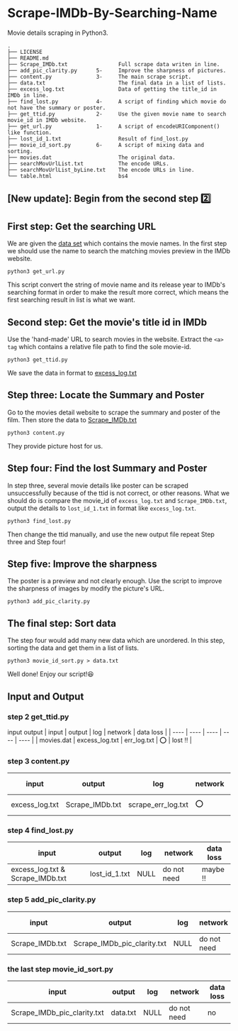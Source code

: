 # Scrape-IMDb-By-Searching-Name
Movie details scraping in Python3.

```
.
├── LICENSE
├── README.md
├── Scrape_IMDb.txt                Full scrape data writen in line.
├── add_pic_clarity.py      5-     Improve the sharpness of pictures.
├── content.py              3-     The main scrape script.
├── data.txt                       The final data in a list of lists.
├── excess_log.txt                 Data of getting the title_id in IMDb in line.
├── find_lost.py            4-     A script of finding which movie do not have the summary or poster.
├── get_ttid.py             2-     Use the given movie name to search movie_id in IMDb website.
├── get_url.py              1-     A script of encodeURIComponent() like function.
├── lost_id_1.txt                  Result of find_lost.py
├── movie_id_sort.py        6-     A script of mixing data and sorting.
├── movies.dat                     The original data.
├── searchMovUrlList.txt           The encode URLs.
├── searchMovUrlList_byLine.txt    The encode URLs in line.
└── table.html                     bs4
```
## [New update]: Begin from the second step :two:

## First step: Get the searching URL
We are given the [data set](https://github.com/CCNU-internship-Dec2020/Scrape-IMDb-By-Searching-Name/blob/main/movies.dat) which contains the movie names. In the first step we should use the name to search the matching movies preview in the IMDb website.
```
python3 get_url.py
```
This script convert the string of movie name and its release year to IMDb's searching format in order to make the result more correct, which means the first searching result in list is what we want.

## Second step: Get the movie's title id in IMDb
Use the 'hand-made' URL to search movies in the website. Extract the `<a> tag` which contains a relative file path to find the sole movie-id.
```
python3 get_ttid.py
```
We save the data in format to [excess_log.txt](https://github.com/CCNU-internship-Dec2020/Scrape-IMDb-By-Searching-Name/blob/main/excess_log.txt)

## Step three: Locate the Summary and Poster
Go to the movies detail website to scrape the summary and poster of the film. Then store the data to [Scrape_IMDb.txt](https://github.com/CCNU-internship-Dec2020/Scrape-IMDb-By-Searching-Name/blob/main/Scrape_IMDb.txt)
```
python3 content.py
```
They provide picture host for us.

## Step four: Find the lost Summary and Poster
In step three, several movie details like poster can be scraped unsuccessfully because of the ttid is not correct, or other reasons. What we should do is compare the movie_id of `excess_log.txt` and `Scrape_IMDb.txt`, output the details to `lost_id_1.txt` in format like `excess_log.txt`.
```
python3 find_lost.py
```
Then change the ttid manually, and use the new output file repeat Step three and Step four!

## Step five: Improve the sharpness
The poster is a preview and not clearly enough. Use the script to improve the sharpness of images by modify the picture's URL.
```
python3 add_pic_clarity.py
```

## The final step: Sort data
The step four would add many new data which are unordered. In this step, sorting the data and get them in a list of lists.
```
python3 movie_id_sort.py > data.txt
```

Well done! Enjoy our script!:satisfied:


## Input and Output
### step 2 get_ttid.py
input output
|  input   | output  | log | network | data loss |
|  ----  |  ----  |  ----  |  ----  |  ----  |
| movies.dat  | excess_log.txt | err_log.txt | :o: | lost :bangbang: |
### step 3 content.py
|  input   | output  | log | network | data loss |
|  ----  | ----  |  ----  |  ----  |  ----  |
| excess_log.txt  | Scrape_IMDb.txt | scrape_err_log.txt | :o: | lost :bangbang: |
### step 4 find_lost.py
|  input   | output  | log | network | data loss |
|  ----  | ----  |  ----  |  ----  |  ----  |
| excess_log.txt & Scrape_IMDb.txt  | lost_id_1.txt | NULL | do not need | maybe :bangbang: |
### step 5 add_pic_clarity.py
|  input   | output  | log | network | data loss |
|  ----  | ----  |  ----  |  ----  |  ----  |
| Scrape_IMDb.txt  | Scrape_IMDb_pic_clarity.txt | NULL | do not need | no |
### the last step movie_id_sort.py
|  input   | output  | log | network | data loss |
|  ----  | ----  |  ----  |  ----  |  ----  |
| Scrape_IMDb_pic_clarity.txt  | data.txt | NULL | do not need | no |